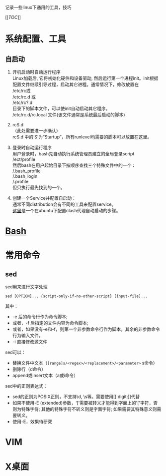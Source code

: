 记录一些linux下通用的工具，技巧

[[_TOC_]]

# 系统配置、工具

## 自启动

1. 开机启动时自动运行程序  
Linux加载后, 它将初始化硬件和设备驱动, 然后运行第一个进程init。init根据配置文件继续引导过程，启动其它进程。通常情况下，修改放置在  
/etc/rc或  
/etc/rc.d 或  
/etc/rc?.d  
目录下的脚本文件，可以使init自动启动其它程序。  
/etc/rc.d/rc.local 文件(该文件通常是系统最后启动的脚本)

2. rcS.d  
（此处需要进一步确认）  
rcS.d 中的‘S’为“Startup”，所有runlevel均需要的脚本可以放置在这里。

3. 登录时自动运行程序  
用户登录时，bash先自动执行系统管理员建立的全局登录script  
/ect/profile  
然后bash在用户起始目录下按顺序查找三个特殊文件中的一个：  
/.bash_profile  
/.bash_login  
/.profile  
但只执行最先找到的一个。

4. 创建一个Service并配置自启动：  
通常不同distribution会有不同的工具来配置service。  
[这里](../ubuntu/clash.md)是一个在ubuntu下配置clash代理自动启动的步骤。

# [Bash](bash/index)


# 常用命令

## sed
sed用来进行文字处理

`sed [OPTION]... {script-only-if-no-other-script} [input-file]...`

其中：
- -e 后的命令行作为命令脚本;
- 或者，-f 后指定的文件内容为命令脚本;
- 或者，如果没有-e和-f，则第一个非参数命令行作为脚本，其余的非参数命令行为输入文件。
- -i 直接修改源文件

sed可以：
- 替换文件中文本（`[range]s/<regex>/<replacement>/<parameter>` s命令）
- 删除行（d命令）
- append或insert文本（a或i命令）

sed中的正则表达式：
- sed的正则为POSIX正则，不支持\d, \s等。需要使用[[:digit:]]代替
- 如果不使用-E (extended)参数，‘[’需要被转义才能得到字面上的'['字符，否则为特殊字符; 其他的特殊字符不转义则是字面字符; 如果需要其特殊意义则需要转义。
- 使用-E，效果待研究

# VIM

# X桌面
